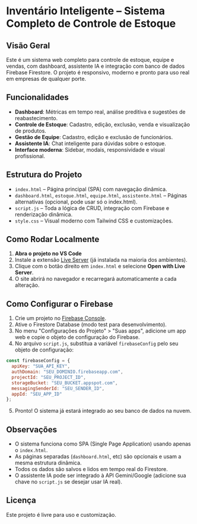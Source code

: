 # Inventário Inteligente – Sistema Completo de Controle de Estoque

## Visão Geral

Este é um sistema web completo para controle de estoque, equipe e vendas, com dashboard, assistente IA e integração com banco de dados Firebase Firestore. O projeto é responsivo, moderno e pronto para uso real em empresas de qualquer porte.

## Funcionalidades

- **Dashboard**: Métricas em tempo real, análise preditiva e sugestões de reabastecimento.
- **Controle de Estoque**: Cadastro, edição, exclusão, venda e visualização de produtos.
- **Gestão de Equipe**: Cadastro, edição e exclusão de funcionários.
- **Assistente IA**: Chat inteligente para dúvidas sobre o estoque.
- **Interface moderna**: Sidebar, modais, responsividade e visual profissional.

## Estrutura do Projeto

- `index.html` – Página principal (SPA) com navegação dinâmica.
- `dashboard.html`, `estoque.html`, `equipe.html`, `assistente.html` – Páginas alternativas (opcional, pode usar só o index.html).
- `script.js` – Toda a lógica de CRUD, integração com Firebase e renderização dinâmica.
- `style.css` – Visual moderno com Tailwind CSS e customizações.

## Como Rodar Localmente

1. **Abra o projeto no VS Code**
2. Instale a extensão [Live Server](https://marketplace.visualstudio.com/items?itemName=ritwickdey.LiveServer) (já instalada na maioria dos ambientes).
3. Clique com o botão direito em `index.html` e selecione **Open with Live Server**.
4. O site abrirá no navegador e recarregará automaticamente a cada alteração.

## Como Configurar o Firebase

1. Crie um projeto no [Firebase Console](https://console.firebase.google.com/).
2. Ative o Firestore Database (modo test para desenvolvimento).
3. No menu "Configurações do Projeto" > "Suas apps", adicione um app web e copie o objeto de configuração do Firebase.
4. No arquivo `script.js`, substitua a variável `firebaseConfig` pelo seu objeto de configuração:

```js
const firebaseConfig = {
  apiKey: "SUA_API_KEY",
  authDomain: "SEU_DOMINIO.firebaseapp.com",
  projectId: "SEU_PROJECT_ID",
  storageBucket: "SEU_BUCKET.appspot.com",
  messagingSenderId: "SEU_SENDER_ID",
  appId: "SEU_APP_ID"
};
```

5. Pronto! O sistema já estará integrado ao seu banco de dados na nuvem.

## Observações
- O sistema funciona como SPA (Single Page Application) usando apenas o `index.html`.
- As páginas separadas (`dashboard.html`, etc) são opcionais e usam a mesma estrutura dinâmica.
- Todos os dados são salvos e lidos em tempo real do Firestore.
- O assistente IA pode ser integrado à API Gemini/Google (adicione sua chave no `script.js` se desejar usar IA real).

## Licença

Este projeto é livre para uso e customização.